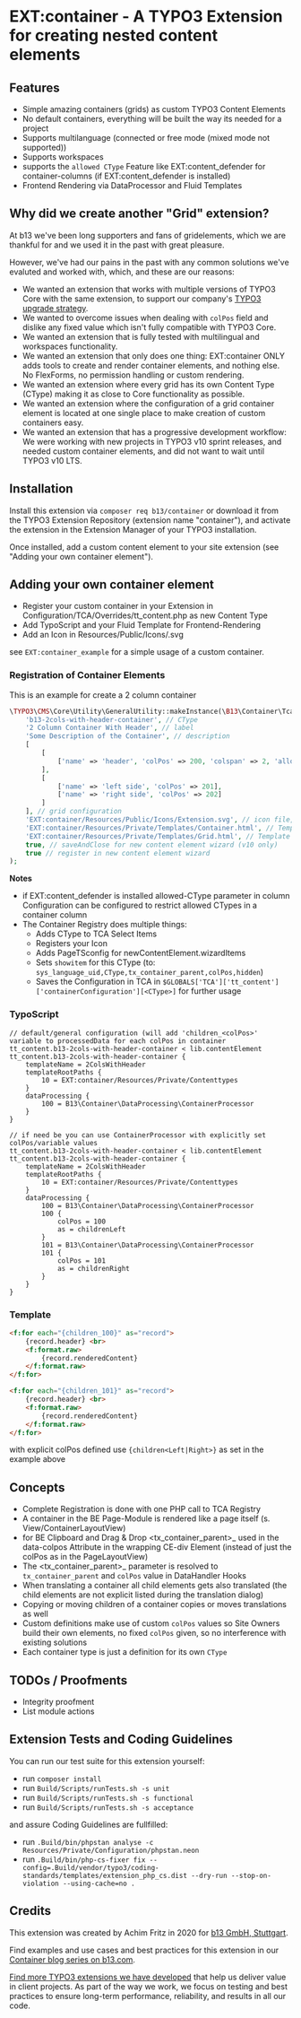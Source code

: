 # EXT:container - A TYPO3 Extension for creating nested content elements

## Features
- Simple amazing containers (grids) as custom TYPO3 Content Elements
- No default containers, everything will be built the way its needed for a project
- Supports multilanguage (connected or free mode (mixed mode not supported))
- Supports workspaces
- supports the `allowed CType` Feature like EXT:content_defender for container-columns (if EXT:content_defender is installed)
- Frontend Rendering via DataProcessor and Fluid Templates

## Why did we create another "Grid" extension?

At b13 we've been long supporters and fans of gridelements, which we are thankful for and we used it in the past with great pleasure.

However, we've had our pains in the past with any common solutions we've evaluted and worked with, which, and these are our reasons:

- We wanted an extension that works with multiple versions of TYPO3 Core with the same extension, to support our company's [TYPO3 upgrade strategy](https://b13.com/solutions/typo3-upgrades).
- We wanted to overcome issues when dealing with `colPos` field and dislike any fixed value which isn't fully compatible with TYPO3 Core.
- We wanted an extension that is fully tested with multilingual and workspaces functionality.
- We wanted an extension that only does one thing: EXT:container ONLY adds tools to create and render container elements, and nothing else. No FlexForms, no permission handling or custom rendering.
- We wanted an extension where every grid has its own Content Type (CType) making it as close to Core functionality as possible.
- We wanted an extension where the configuration of a grid container element is located at one single place to make creation of custom containers easy.
- We wanted an extension that has a progressive development workflow: We were working with new projects in TYPO3 v10 sprint releases, and needed custom container elements, and did not want to wait until TYPO3 v10 LTS.

## Installation

Install this extension via `composer req b13/container` or download it from the TYPO3 Extension Repository (extension name "container"), and activate
the extension in the Extension Manager of your TYPO3 installation.

Once installed, add a custom content element to your site extension (see "Adding your own container element").

## Adding your own container element

- Register your custom container in your Extension in Configuration/TCA/Overrides/tt_content.php as new Content Type
- Add TypoScript and your Fluid Template for Frontend-Rendering
- Add an Icon in Resources/Public/Icons/<CType>.svg

see `EXT:container_example` for a simple usage of a custom container.

### Registration of Container Elements

This is an example for create a 2 column container

```php
\TYPO3\CMS\Core\Utility\GeneralUtility::makeInstance(\B13\Container\Tca\Registry::class)->addContainer(
    'b13-2cols-with-header-container', // CType
    '2 Column Container With Header', // label
    'Some Description of the Container', // description
    [
        [
            ['name' => 'header', 'colPos' => 200, 'colspan' => 2, 'allowed' => ['CType' => 'header, textmedia']] // rowspan also supported
        ],
        [
            ['name' => 'left side', 'colPos' => 201],
            ['name' => 'right side', 'colPos' => 202]
        ]
    ], // grid configuration
    'EXT:container/Resources/Public/Icons/Extension.svg', // icon file, or existing icon identifier
    'EXT:container/Resources/Private/Templates/Container.html', // Template for Backend View
    'EXT:container/Resources/Private/Templates/Grid.html', // Template for Grid
    true, // saveAndClose for new content element wizard (v10 only)
    true // register in new content element wizard
);
```

__Notes__
- if EXT:content_defender is installed allowed-CType parameter in column Configuration can be configured to restrict allowed CTypes in a container column
- The Container Registry does multiple things:
  - Adds CType to TCA Select Items
  - Registers your Icon
  - Adds PageTSconfig for newContentElement.wizardItems
  - Sets ``showitem`` for this CType (to: `sys_language_uid,CType,tx_container_parent,colPos,hidden`)
  - Saves the Configuration in TCA in ``$GLOBALS['TCA']['tt_content']['containerConfiguration'][<CType>]`` for further usage

### TypoScript

    // default/general configuration (will add 'children_<colPos>' variable to processedData for each colPos in container
    tt_content.b13-2cols-with-header-container < lib.contentElement
    tt_content.b13-2cols-with-header-container {
        templateName = 2ColsWithHeader
        templateRootPaths {
            10 = EXT:container/Resources/Private/Contenttypes
        }
        dataProcessing {
            100 = B13\Container\DataProcessing\ContainerProcessor
        }
    }

    // if need be you can use ContainerProcessor with explicitly set colPos/variable values
    tt_content.b13-2cols-with-header-container < lib.contentElement
    tt_content.b13-2cols-with-header-container {
        templateName = 2ColsWithHeader
        templateRootPaths {
            10 = EXT:container/Resources/Private/Contenttypes
        }
        dataProcessing {
            100 = B13\Container\DataProcessing\ContainerProcessor
            100 {
                colPos = 100
                as = childrenLeft
            }
            101 = B13\Container\DataProcessing\ContainerProcessor
            101 {
                colPos = 101
                as = childrenRight
            }
        }
    }


### Template

```html
<f:for each="{children_100}" as="record">
    {record.header} <br>
    <f:format.raw>
        {record.renderedContent}
    </f:format.raw>
</f:for>

<f:for each="{children_101}" as="record">
    {record.header} <br>
    <f:format.raw>
        {record.renderedContent}
    </f:format.raw>
</f:for>
```
with explicit colPos defined use `{children<Left|Right>}` as set in the example above

## Concepts
- Complete Registration is done with one PHP call to TCA Registry
- A container in the BE Page-Module is rendered like a page itself (s. View/ContainerLayoutView)
- for BE Clipboard and Drag & Drop <tx_container_parent>_<colPos> used in the data-colpos Attribute in the wrapping CE-div Element (instead of just the colPos as in the PageLayoutView)
- The <tx_container_parent>_<colPos> parameter is resolved to `tx_container_parent` and `colPos` value in DataHandler Hooks
- When translating a container all child elements gets also translated (the child elements are not explicit listed during the translation dialog)
- Copying or moving children of a container copies or moves translations as well
- Custom definitions make use of custom `colPos` values so Site Owners build their own elements, no fixed `colPos` given, so no interference with existing solutions
- Each container type is just a definition for its own `CType`

## TODOs / Proofments
- Integrity proofment
- List module actions

## Extension Tests and Coding Guidelines

You can run our test suite for this extension yourself:

- run `composer install`
- run `Build/Scripts/runTests.sh -s unit`
- run `Build/Scripts/runTests.sh -s functional`
- run `Build/Scripts/runTests.sh -s acceptance`

and assure Coding Guidelines are fullfilled:

- run ``.Build/bin/phpstan analyse -c Resources/Private/Configuration/phpstan.neon``
- run ``.Build/bin/php-cs-fixer fix --config=.Build/vendor/typo3/coding-standards/templates/extension_php_cs.dist --dry-run --stop-on-violation --using-cache=no .``

## Credits

This extension was created by Achim Fritz in 2020 for [b13 GmbH, Stuttgart](https://b13.com).

Find examples and use cases and best practices for this extension in our [Container blog series on b13.com](https://b13.com/blog/flexible-containers-and-grids-for-typo3).

[Find more TYPO3 extensions we have developed](https://b13.com/useful-typo3-extensions-from-b13-to-you) that help us deliver value in client projects. As part of the way we work, we focus on testing and best practices to ensure long-term performance, reliability, and results in all our code.
